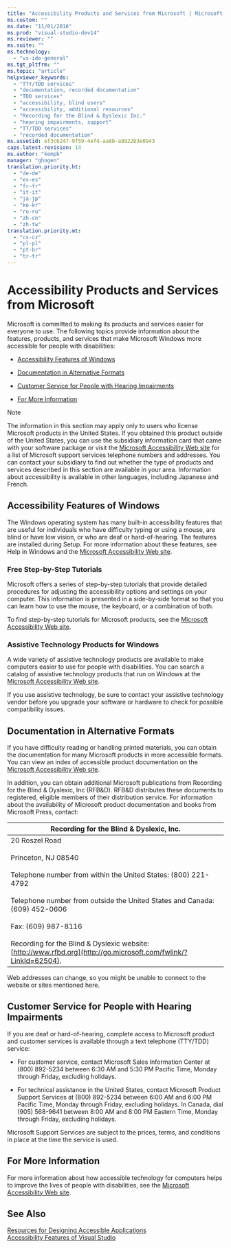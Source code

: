 ```yaml
---
title: "Accessibility Products and Services from Microsoft | Microsoft Docs"
ms.custom: ""
ms.date: "11/01/2016"
ms.prod: "visual-studio-dev14"
ms.reviewer: ""
ms.suite: ""
ms.technology: 
  - "vs-ide-general"
ms.tgt_pltfrm: ""
ms.topic: "article"
helpviewer_keywords: 
  - "TTY/TDD services"
  - "documentation, recorded documentation"
  - "TDD services"
  - "accessibility, blind users"
  - "accessibility, additional resources"
  - "Recording for the Blind & Dyslexic Inc."
  - "hearing impairments, support"
  - "TT/TDD services"
  - "recorded documentation"
ms.assetid: ef3c6247-9f59-4ef4-aa8b-a8922b3e0943
caps.latest.revision: 14
ms.author: "kempb"
manager: "ghogen"
translation.priority.ht: 
  - "de-de"
  - "es-es"
  - "fr-fr"
  - "it-it"
  - "ja-jp"
  - "ko-kr"
  - "ru-ru"
  - "zh-cn"
  - "zh-tw"
translation.priority.mt: 
  - "cs-cz"
  - "pl-pl"
  - "pt-br"
  - "tr-tr"
---
```

# Accessibility Products and Services from Microsoft
Microsoft is committed to making its products and services easier for everyone to use. The following topics provide information about the features, products, and services that make Microsoft Windows more accessible for people with disabilities:  
  
-   [Accessibility Features of Windows](../../ide/reference/accessibility-products-and-services-from-microsoft.md#windows)  
  
-   [Documentation in Alternative Formats](../../ide/reference/accessibility-products-and-services-from-microsoft.md#altfortmats)  
  
-   [Customer Service for People with Hearing Impairments](../../ide/reference/accessibility-products-and-services-from-microsoft.md#hearing)  
  
-   [For More Information](../../ide/reference/accessibility-products-and-services-from-microsoft.md#moreinfo)  
  
> [!NOTE]
>  The information in this section may apply only to users who license Microsoft products in the United States. If you obtained this product outside of the United States, you can use the subsidiary information card that came with your software package or visit the [Microsoft Accessibility Web site](http://go.microsoft.com/fwlink/?LinkId=8431) for a list of Microsoft support services telephone numbers and addresses. You can contact your subsidiary to find out whether the type of products and services described in this section are available in your area. Information about accessibility is available in other languages, including Japanese and French.  
  
##  <a name="windows"></a> Accessibility Features of Windows  
 The Windows operating system has many built-in accessibility features that are useful for individuals who have difficulty typing or using a mouse, are blind or have low vision, or who are deaf or hard-of-hearing. The features are installed during Setup. For more information about these features, see Help in Windows and the [Microsoft Accessibility Web site](http://go.microsoft.com/fwlink/?LinkId=8431).  
  
### Free Step-by-Step Tutorials  
 Microsoft offers a series of step-by-step tutorials that provide detailed procedures for adjusting the accessibility options and settings on your computer. This information is presented in a side-by-side format so that you can learn how to use the mouse, the keyboard, or a combination of both.  
  
 To find step-by-step tutorials for Microsoft products, see the [Microsoft Accessibility Web site](http://go.microsoft.com/fwlink/?LinkId=8431).  
  
### Assistive Technology Products for Windows  
 A wide variety of assistive technology products are available to make computers easier to use for people with disabilities. You can search a catalog of assistive technology products that run on Windows at the [Microsoft Accessibility Web site](http://go.microsoft.com/fwlink/?LinkId=8431).  
  
 If you use assistive technology, be sure to contact your assistive technology vendor before you upgrade your software or hardware to check for possible compatibility issues.  
  
##  <a name="altfortmats"></a> Documentation in Alternative Formats  
 If you have difficulty reading or handling printed materials, you can obtain the documentation for many Microsoft products in more accessible formats. You can view an index of accessible product documentation on the [Microsoft Accessibility Web site](http://go.microsoft.com/fwlink/?LinkId=8431).  
  
 In addition, you can obtain additional Microsoft publications from Recording for the Blind & Dyslexic, Inc (RFB&D). RFB&D distributes these documents to registered, eligible members of their distribution service. For information about the availability of Microsoft product documentation and books from Microsoft Press, contact:  
  
|Recording for the Blind & Dyslexic, Inc.|  
|----------------------------------------------|  
|20 Roszel Road<br /><br /> Princeton, NJ 08540<br /><br /> Telephone number from within the United States: (800) 221-4792<br /><br /> Telephone number from outside the United States and Canada: (609) 452-0606<br /><br /> Fax: (609) 987-8116<br /><br /> Recording for the Blind & Dyslexic website: [http://www.rfbd.org](http://go.microsoft.com/fwlink/?LinkId=62504).|  
  
 Web addresses can change, so you might be unable to connect to the website or sites mentioned here.  
  
##  <a name="hearing"></a> Customer Service for People with Hearing Impairments  
 If you are deaf or hard-of-hearing, complete access to Microsoft product and customer services is available through a text telephone (TTY/TDD) service:  
  
-   For customer service, contact Microsoft Sales Information Center at (800) 892-5234 between 6:30 AM and 5:30 PM Pacific Time, Monday through Friday, excluding holidays.  
  
-   For technical assistance in the United States, contact Microsoft Product Support Services at (800) 892-5234 between 6:00 AM and 6:00 PM Pacific Time, Monday through Friday, excluding holidays. In Canada, dial (905) 568-9641 between 8:00 AM and 8:00 PM Eastern Time, Monday through Friday, excluding holidays.  
  
 Microsoft Support Services are subject to the prices, terms, and conditions in place at the time the service is used.  
  
##  <a name="moreinfo"></a> For More Information  
 For more information about how accessible technology for computers helps to improve the lives of people with disabilities, see the [Microsoft Accessibility Web site](http://go.microsoft.com/fwlink/?LinkId=8431).  
  
## See Also  
 [Resources for Designing Accessible Applications](../../ide/reference/resources-for-designing-accessible-applications.md)   
 [Accessibility Features of Visual Studio](../../ide/reference/accessibility-features-of-visual-studio.md)